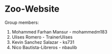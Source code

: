 # Zoo-Website
Group members:
1) Mohammed Farhan Mansur - mohammedm183
2) Ulises Romero - TrainerUlises
3) Kevin Sanchez Salazar - ks731
4) Nico Bautista-Libreros - nbaulib  
